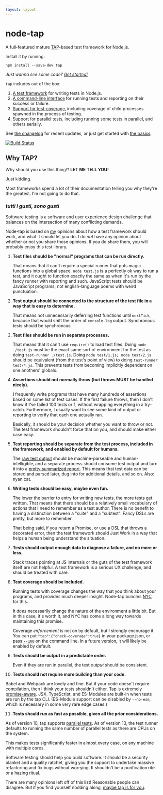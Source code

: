 ```yaml
---
layout: layout
---
```


# node-tap

A full-featured mature <abbr title="Test Anything Protocol">TAP</abbr>-based
test framework for Node.js.

Install it by running:

```
npm install --save-dev tap
```

_Just wanna see some code? [Get started!](/basics/)_

`tap` includes out of the box:

1. [A test framework](/api/) for writing tests in Node.js.
2. [A command-line interface](/cli/) for running tests and reporting on their
   success or failure.
3. [Support for test-coverage](/coverage/), including coverage of child
   processes spawned in the process of testing.
4. [Support for parallel tests](/parallel/), including running some tests in
   parallel, and others serially.

See [the changelog](/changelog/) for recent updates, or just get started with
[the basics](/basics/).

[![Build Status](https://travis-ci.org/tapjs/node-tap.svg?branch=master)](https://travis-ci.org/tapjs/node-tap)

## Why TAP?

Why should you use this thing!?  **LET ME TELL YOU!**

Just kidding.

Most frameworks spend a lot of their documentation telling you why they're the
greatest.  I'm not going to do that.

### <i lang="it" title="all tastes are tastes">tutti i gusti, sono gusti</i>

Software testing is a software and user experience design challenge that
balances on the intersection of many conflicting demands.

Node-tap is based on [my](http://izs.me) opinions about how a test framework
should work, and what it should let you do.  I do _not_ have any opinion about
whether or not you share those opinions.  If you do share them, you will
probably enjoy this test library.

1. **Test files should be "normal" programs that can be run directly.**

   That means that it can't require a special runner that puts magic functions
   into a global space.  `node test.js` is a perfectly ok way to run a test,
   and it ought to function exactly the same as when it's run by the fancy
   runner with reporting and such.  JavaScript tests should be JavaScript
   programs; not english-language poems with weird punctuation.

2. **Test output should be connected to the structure of the test file in a way
   that is easy to determine.**

   That means not unnecessarily deferring test functions until `nextTick`,
   because that would shift the order of `console.log` output.  Synchronous
   tests should be synchronous.

3. **Test files should be run in separate processes.**

   That means that it can't use `require()` to load test files.  Doing `node
   ./test.js` must be the exact same sort of environment for the test as doing
   `test-runner ./test.js`.  Doing `node test/1.js; node test/2.js` should be
   equivalent (from the test's point of view) to doing `test-runner test/*.js`.
   This prevents tests from becoming implicitly dependent on one anothers'
   globals.

4. **Assertions should not normally throw (but throws MUST be handled
   nicely).**

   I frequently write programs that have many hundreds of assertions based on
   some list of test cases.  If the first failure throws, then I don't know if
   I've failed 100 tests or 1, without wrapping everything in a try-catch.
   Furthermore, I usually want to see some kind of output or reporting to
   verify that each one actually ran.

   Basically, it should be your decision whether you want to throw or not.  The
   test framework shouldn't force that on you, and should make either case
   easy.

5. **Test reporting should be separate from the test process, included in the
   framework, and enabled by default for humans.**

   The [raw test output](/tap-format/) should be machine-parseable and
   human-intelligible, and a separate process should consume test output and
   turn it into a [pretty summarized report](/reporting/).  This means that
   test data can be stored and parsed later, dug into for additional details,
   and so on.  Also: nyan cat.

6. **Writing tests should be easy, maybe even fun.**

   The lower the barrier to entry for writing new tests, the more tests get
   written.  That means that there should be a relatively small vocabulary of
   actions that I need to remember as a test author.  There is no benefit to
   having a distinction between a "suite" and a "subtest".  Fancy DSLs are
   pretty, but more to remember.

   That being said, if you return a Promise, or use a DSL that throws a
   decorated error, then the test framework should Just Work in a way that
   helps a human being understand the situation.

7. **Tests should output enough data to diagnose a failure, and no more or
   less.**

   Stack traces pointing at JS internals or the guts of the test framework
   itself are not helpful.  A test framework is a serious UX challenge, and
   should be treated with care.

8. **Test coverage should be included.**

   Running tests with coverage changes the way that you think about your
   programs, and provides much deeper insight.  Node-tap bundles
   [NYC](https://istanbul.js.org/) for this.

   It _does_ necessarily change the nature of the environment a little bit.
   But in this case, it's worth it, and NYC has come a long way towards
   maintaining this promise.

   Coverage _enforcement_ is not on by default, but I strongly encourage it.
   You can put `"tap":{"check-coverage":true}` in your package.json, or pass
   [`--100`](/100/) on the command line.  In a future version, it will likely
   be enabled by default.

9. **Tests should be output in a predictable order.**

   Even if they are run in parallel, the test _output_ should be consistent.

10. **Tests should not require more building than your code.**

   Babel and Webpack are lovely and fine.  But if your code doesn't require
   compilation, then I think your tests shouldn't either.  Tap is extremely
   [promise-aware](/promises/).  JSX, TypeScript, and ES-Modules are built-in
   when tests are run by the tap CLI.  (ES-Module support can be disabled by
   `--no-esm`, which is necessary in some very rare edge cases.)

11. **Tests should run as fast as possible, given all the prior
    considerations.**

   As of version 10, tap supports [parallel tests](/parallel/).  As of version
   13, the test runner defaults to running the same number of parallel tests as
   there are CPUs on the system.

   This makes tests significantly faster in almost every case, on any machine
   with multiple cores.

Software testing should help you build software.  It should be a security
blanket and a quality ratchet, giving you the support to undertake massive
refactoring and fix bugs without worrying.  It shouldn't be a purification rite
or a hazing ritual.

There are many opinions left off of this list!  Reasonable people can disagree.
But if you find yourself nodding along, [maybe tap is for you](/basics/).
